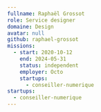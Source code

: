 ```yaml
---
fullname: Raphaël Grossot
role: Service designer
domaine: Design
avatar: null
github: raphael-grossot
missions:
  - start: 2020-10-12
    end: 2024-05-31
    status: independent
    employer: Octo
    startups:
      - conseiller-numerique
startups:
  - conseiller-numerique
---
```

